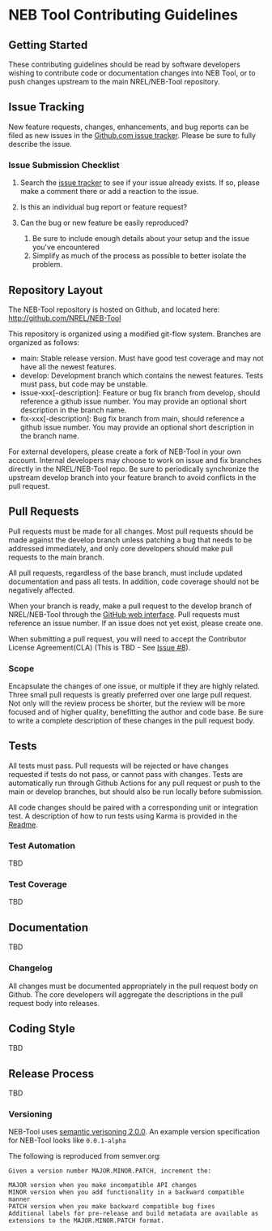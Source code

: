 # NEB Tool Contributing Guidelines

## Getting Started

These contributing guidelines should be read by software developers wishing to contribute code or
documentation changes into NEB Tool, or to push changes upstream to the main NREL/NEB-Tool repository.

## Issue Tracking

New feature requests, changes, enhancements, and bug reports can be filed
as new issues in the [Github.com issue tracker](https://github.com/NREL/NEB-Tool/issues).
Please be sure to fully describe the issue.

### Issue Submission Checklist

1. Search the [issue tracker](https://github.com/NREL/NEB-Tool/issues) to see if your issue already exists. If so, please make a comment there or add a reaction to the issue.

2. Is this an individual bug report or feature request?
3. Can the bug or new feature be easily reproduced?
   1. Be sure to include enough details about your setup and the issue you've encountered
   2. Simplify as much of the process as possible to better isolate the problem.

## Repository Layout

The NEB-Tool repository is hosted on Github, and located here: http://github.com/NREL/NEB-Tool

This repository is organized using a modified git-flow system. Branches are organized as follows:

- main: Stable release version. Must have good test coverage and may not have all the newest features.
- develop: Development branch which contains the newest features. Tests must pass, but code may be unstable.
- issue-xxx[-description]: Feature or bug fix branch from develop, should reference a github issue number. You may provide an optional short description in the branch name.
- fix-xxx[-description]: Bug fix branch from main, should reference a github issue number. You may provide an optional short description in the branch name.

For external developers, please create a fork of NEB-Tool in your own account.
Internal developers may choose to work on issue and fix branches directly in the NREL/NEB-Tool repo.
Be sure to periodically synchronize the upstream develop branch into your feature branch to avoid conflicts in the pull request.

## Pull Requests

Pull requests must be made for all changes. Most pull requests should be made against the develop
branch unless patching a bug that needs to be addressed immediately, and only core developers should
make pull requests to the main branch.

All pull requests, regardless of the base branch, must include updated documentation and pass all
tests. In addition, code coverage should not be negatively affected.

When your branch is ready, make a pull request to the develop branch of NREL/NEB-Tool through the
[GitHub web interface](https://github.com/NREL/OpenOA/pulls). Pull requests must reference an issue number. If an issue does not yet exist, please create one.

When submitting a pull request, you
will need to accept the Contributor License Agreement(CLA) (This is TBD - See [Issue #8](https://github.com/NREL/NEB-Tool/issues/8)).

### Scope

Encapsulate the changes of one issue, or multiple if they are highly related. Three small pull
requests is greatly preferred over one large pull request. Not only will the review process be
shorter, but the review will be more focused and of higher quality, benefitting the author and code
base. Be sure to write a complete description of these changes in the pull request body.

## Tests

All tests must pass. Pull requests will be rejected or have changes requested if tests do not pass,
or cannot pass with changes. Tests are automatically run through Github Actions for any pull request
or push to the main or develop branches, but should also be run locally before submission.

All code changes should be paired with a corresponding unit or integration test. A description of how to run tests using Karma is provided in the [Readme](README.md).

### Test Automation

TBD

### Test Coverage

TBD

## Documentation

TBD

### Changelog

All changes must be documented appropriately in the pull request body on Github. The core developers will aggregate the descriptions in the pull request body into releases.

## Coding Style

TBD

## Release Process

TBD

### Versioning

NEB-Tool uses [semantic verisoning 2.0.0](https://semver.org/spec/v2.0.0.html). An example version specification for NEB-Tool looks like `0.0.1-alpha`

The following is reproduced from semver.org:
```
Given a version number MAJOR.MINOR.PATCH, increment the:

MAJOR version when you make incompatible API changes
MINOR version when you add functionality in a backward compatible manner
PATCH version when you make backward compatible bug fixes
Additional labels for pre-release and build metadata are available as extensions to the MAJOR.MINOR.PATCH format.
```